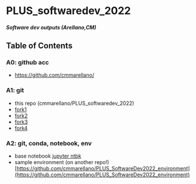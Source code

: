 # PLUS_softwaredev_2022
##### Software dev outputs (Arellano,CM)

## Table of Contents
### A0: github acc
- https://github.com/cmmarellano/
### A1: git
- this repo (cmmarellano/PLUS_softwaredev_2022)
- [fork1](https://github.com/cmmarellano/PLUS_softwaredev_2022-1) 
- [fork2](https://github.com/cmmarellano/PLUS_softwaredev_2022-2)
- [fork3](https://github.com/cmmarellano/PLUS_softwaredev_2022-3)
- [fork4](https://github.com/cmmarellano/PLUS_softwaredev_2022-1)
### A2: git, conda, notebook, env
- base notebook [jupyter ntbk](https://github.com/cmmarellano/PLUS_softwaredev_2022/blob/main/notebook_test.ipynb) 
- sample environment (on another repo!) [https://github.com/cmmarellano/PLUS_SoftwareDev2022_environment](https://github.com/cmmarellano/PLUS_SoftwareDev2022_environment)




